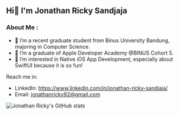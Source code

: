## Hi👋 I'm Jonathan Ricky Sandjaja

### About Me :

- 🔭 I’m a recent graduate student from Binus University Bandung, majoring in Computer Science.
- 🌱 I’m a graduate of Apple Developer Academy @BINUS Cohort 5.
- 👯 I’m interested in Native iOS App Development, especially about SwiftUI because it is so fun!

Reach me in:
- LinkedIn: https://www.linkedin.com/in/jonathan-ricky-sandjaja/
- Email: jonathanricky92@gmail.com 
<!--
- 🤔 I’m looking for help with ...
- 💬 Ask me about ...
- 😄 Pronouns: ...
- ⚡ Fun fact: ...
!-->

![Jonathan Ricky's GitHub stats](https://github-readme-stats.vercel.app/api?username=joricky91&show_icons=true&theme=tokyonight)



